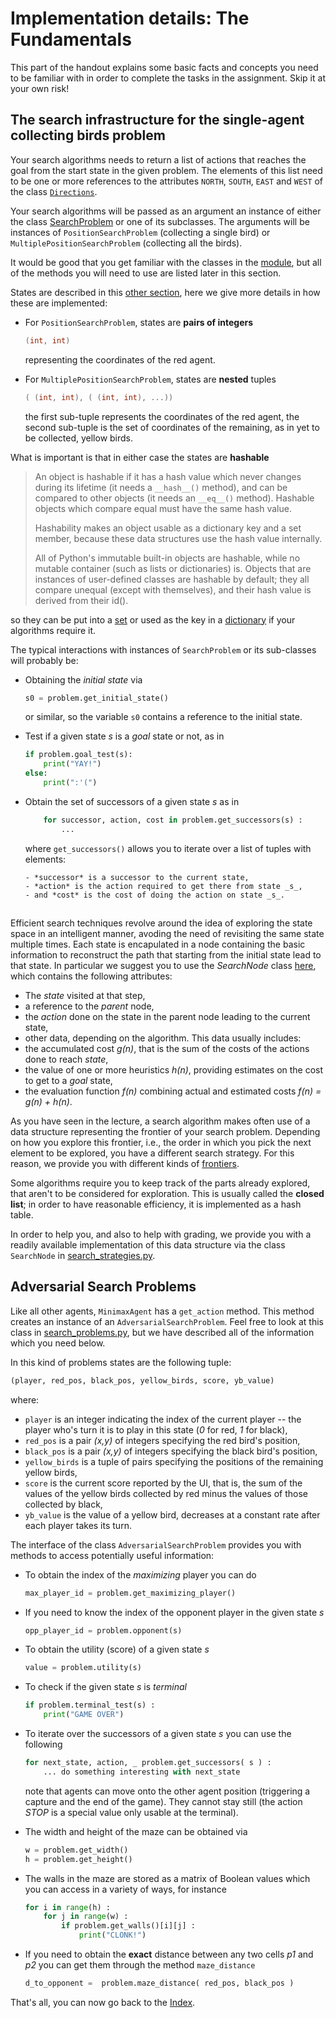 # Implementation details: The Fundamentals

This part of the handout explains some basic facts and concepts you need to be
familiar with in order to complete the tasks in the assignment. Skip it at your
own risk!

## The search infrastructure for the single-agent collecting birds problem

Your search algorithms needs to return a list of actions that reaches
the goal from the start state in the given problem. The elements of this list
need to be one or more references to the attributes `NORTH`, `SOUTH`, `EAST`
and `WEST` of the class [`Directions`](../code/actions.py).

Your search algorithms will be passed as an argument an instance of either the
class [SearchProblem](../code/search_problems.py) or one of its subclasses.
The arguments will be instances
of `PositionSearchProblem` (collecting a single bird) or
`MultiplePositionSearchProblem` (collecting all the birds).

It would be good that you get familiar with the classes in the
[module](../code/search_problems.py), but all of the methods you will need to use
are listed later in this section.

States are described in this [other section](getting_started.md), here we
give more details in how these are implemented:

- For `PositionSearchProblem`, states are **pairs of integers**

    ```c
    (int, int)
    ```

    representing the coordinates of the red agent.
- For `MultiplePositionSearchProblem`, states are **nested** tuples

    ```c
    ( (int, int), ( (int, int), ...))
    ```

   the first sub-tuple represents the coordinates of the red agent, the second
   sub-tuple is the set of coordinates of the remaining, as in yet to be
   collected, yellow birds.

What is important is that in either case the states are **hashable**

> An object is hashable if it has a hash value which never changes during its
> lifetime (it needs a `__hash__()` method), and can be compared to other
> objects (it needs an `__eq__()` method). Hashable objects which compare
> equal must have the same hash value.
>
> Hashability makes an object usable as a dictionary key and a set member,
> because these data structures use the hash value internally.
>
> All of Python's immutable built-in objects are hashable, while no mutable
> container (such as lists or dictionaries) is. Objects that are instances
> of user-defined classes are hashable by default; they all compare unequal
> (except with themselves), and their hash value is derived from their id().

so they can be put into a [set](https://docs.python.org/3/tutorial/datastructures.html#sets) or used as the key in a
[dictionary](https://docs.python.org/3/tutorial/datastructures.html#dictionaries) if your algorithms  require it.

The typical interactions with instances of  ```SearchProblem``` or its sub-classes will probably be:

- Obtaining the *initial state* via

    ```python
    s0 = problem.get_initial_state()
    ```
    
    or similar, so the variable ```s0``` contains a reference to the initial state.

- Test if a given state _s_ is a *goal* state or not, as in

    ```python
    if problem.goal_test(s):
        print("YAY!")
    else:
        print(":'(")
    ```

- Obtain the set of successors of a given state _s_ as in

    ```python
        for successor, action, cost in problem.get_successors(s) :
            ...
    ```

    where ```get_successors()``` allows you to iterate over a list of tuples with elements:
    
      - *successor* is a successor to the current state,
      - *action* is the action required to get there from state _s_,
      - and *cost* is the cost of doing the action on state _s_.

## 

Efficient search techniques revolve around the idea of exploring the state space in an intelligent
manner, avoding the need of revisiting the same state multiple times. Each
state is encapulated in a node containing the basic information to reconstruct the
path that starting from the initial state lead to that state.
In particular we suggest you to use the *SearchNode* class [here](../code/search_strategies.py), which contains the following attributes:

- The _state_ visited at that step,
- a reference to the _parent_ node,
- the _action_ done on the state in the parent node leading to the current state,
- other data, depending on the algorithm. This data usually includes:
 - the accumulated cost *g(n)*, that is the sum of the costs of the actions done to reach _state_,
 - the value of one or more heuristics *h(n)*, providing estimates on the cost to get to a *goal* state,
 - the evaluation function *f(n)* combining actual and estimated costs *f(n) = g(n) + h(n)*.


As you have seen in the lecture, a search algorithm makes often use of a data structure representing
the frontier of your search problem. Depending on how you explore this frontier, i.e., the order in which
you pick the next element to be explored, you have a different search strategy. For this reason,
we provide you with different kinds of [frontiers](../code/frontiers.py).

Some algorithms require you to keep track of the parts already explored, that
aren't to be considered for exploration. This is usually called the
**closed list**; in order to have reasonable efficiency, it is implemented as
a hash table.


In order to help you, and also to help with grading, we provide you with a readily
available implementation of this data structure via the class `SearchNode` in
[search_strategies.py](../code/search_strategies.py).

## Adversarial Search Problems

Like all other agents, `MinimaxAgent` has a `get_action` method. This method creates an instance of an `AdversarialSearchProblem`. Feel
free to look at this class in [search_problems.py](../code/search_problems.py), but
we have described all of the information which you need below.

In this kind of problems states are the following tuple:

```python
(player, red_pos, black_pos, yellow_birds, score, yb_value)
```

where:
- `player` is an integer indicating the index of the current player -- the player
    who's turn it is to play in this state (_0_ for red, _1_ for black),
- `red_pos` is a pair _(x,y)_ of integers specifying the red bird's position,
- `black_pos` is a pair _(x,y)_ of integers specifying the black bird's position,
- `yellow_birds` is a tuple of pairs specifying the positions of the remaining yellow birds,
- `score` is the current score reported by the UI, that is, the sum of the values of the
yellow birds collected by red minus the values of those collected by black,
- `yb_value` is the value of a yellow bird, decreases at a constant rate after each player takes its turn.

The interface of the class `AdversarialSearchProblem` provides you with methods to access potentially useful information:

- To obtain the index of the *maximizing* player you can do

    ```python
    max_player_id = problem.get_maximizing_player()
    ```
- If you need to know the index of the opponent player in the given state _s_

    ```Python
    opp_player_id = problem.opponent(s)
    ```

- To obtain the utility (score) of a given state _s_

    ```python
    value = problem.utility(s)
    ```

- To check if the given state _s_ is *terminal*

    ```python
    if problem.terminal_test(s) :
        print("GAME OVER")
    ```

- To iterate over the successors of a given state _s_ you can use the following

    ```python
    for next_state, action, _ problem.get_successors( s ) :
        ... do something interesting with next_state
    ```

    note that agents can move onto the other agent position (triggering a capture and
    the end of the game). They cannot stay still (the action _STOP_ is a special value
    only usable at the terminal).

- The width and height of the maze can be obtained via

    ```python
    w = problem.get_width()
    h = problem.get_height()
    ```

- The walls in the maze are stored as a matrix of Boolean values which you can access in
  a variety of ways, for instance

    ```python
    for i in range(h) :
        for j in range(w) :
            if problem.get_walls()[i][j] :
                print("CLONK!")
    ```

- If you need to obtain the **exact** distance between any two cells _p1_ and _p2_
  you can get them through the method `maze_distance`

    ```python
    d_to_opponent =  problem.maze_distance( red_pos, black_pos )
    ```

That's all, you can now go back to the [Index](index.md).
